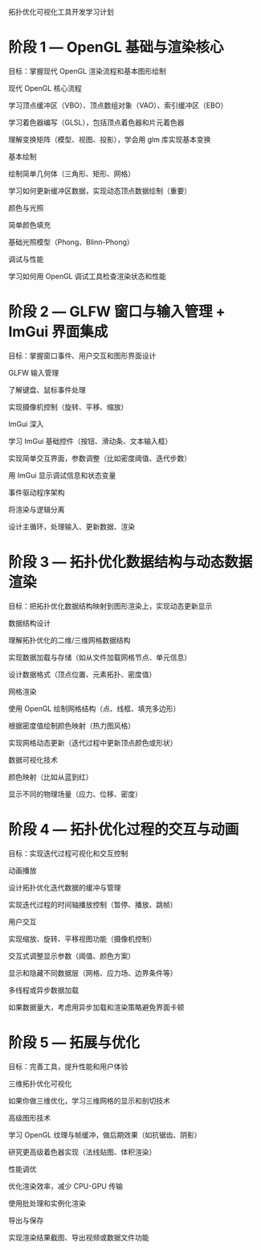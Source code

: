 

拓扑优化可视化工具开发学习计划

# 阶段 1 — OpenGL 基础与渲染核心
目标：掌握现代 OpenGL 渲染流程和基本图形绘制

现代 OpenGL 核心流程

学习顶点缓冲区（VBO）、顶点数组对象（VAO）、索引缓冲区（EBO）

学习着色器编写（GLSL），包括顶点着色器和片元着色器

理解变换矩阵（模型、视图、投影），学会用 glm 库实现基本变换

基本绘制

绘制简单几何体（三角形、矩形、网格）

学习如何更新缓冲区数据，实现动态顶点数据绘制（重要）

颜色与光照

简单颜色填充

基础光照模型（Phong、Blinn-Phong）

调试与性能

学习如何用 OpenGL 调试工具检查渲染状态和性能

# 阶段 2 — GLFW 窗口与输入管理 + ImGui 界面集成
目标：掌握窗口事件、用户交互和图形界面设计

GLFW 输入管理

了解键盘、鼠标事件处理

实现摄像机控制（旋转、平移、缩放）

ImGui 深入

学习 ImGui 基础控件（按钮、滑动条、文本输入框）

实现简单交互界面，参数调整（比如密度阈值、迭代步数）

用 ImGui 显示调试信息和状态变量

事件驱动程序架构

将渲染与逻辑分离

设计主循环，处理输入、更新数据、渲染

# 阶段 3 — 拓扑优化数据结构与动态数据渲染
目标：把拓扑优化数据结构映射到图形渲染上，实现动态更新显示

数据结构设计

理解拓扑优化的二维/三维网格数据结构

实现数据加载与存储（如从文件加载网格节点、单元信息）

设计数据格式（顶点位置、元素拓扑、密度值）

网格渲染

使用 OpenGL 绘制网格结构（点、线框、填充多边形）

根据密度值绘制颜色映射（热力图风格）

实现网格动态更新（迭代过程中更新顶点颜色或形状）

数据可视化技术

颜色映射（比如从蓝到红）

显示不同的物理场量（应力、位移、密度）

# 阶段 4 — 拓扑优化过程的交互与动画
目标：实现迭代过程可视化和交互控制

动画播放

设计拓扑优化迭代数据的缓冲与管理

实现迭代过程的时间轴播放控制（暂停、播放、跳帧）

用户交互

实现缩放、旋转、平移视图功能（摄像机控制）

交互式调整显示参数（阈值、颜色方案）

显示和隐藏不同数据层（网格、应力场、边界条件等）

多线程或异步数据加载

如果数据量大，考虑用异步加载和渲染策略避免界面卡顿

# 阶段 5 — 拓展与优化
目标：完善工具，提升性能和用户体验

三维拓扑优化可视化

如果你做三维优化，学习三维网格的显示和剖切技术

高级图形技术

学习 OpenGL 纹理与帧缓冲，做后期效果（如抗锯齿、阴影）

研究更高级着色器实现（法线贴图、体积渲染）

性能调优

优化渲染效率，减少 CPU-GPU 传输

使用批处理和实例化渲染

导出与保存

实现渲染结果截图、导出视频或数据文件功能


